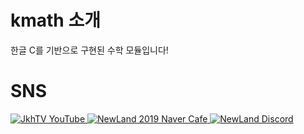 # **kmath 소개**

한글 C를 기반으로 구현된 수학 모듈입니다!

# **SNS**

<div>
    <a href="https://www.youtube.com/@장경혁tv" target="_blank">
        <img alt="JkhTV YouTube" src="https://img.shields.io/badge/YouTube-ff0000.svg?&style=flat-square&logo=YouTube&logoColor=white"/>
    </a>
    <a href="https://cafe.naver.com/2019newland" target="_blank">
        <img alt="NewLand 2019 Naver Cafe" src="https://img.shields.io/badge/Naver Cafe-03C75A.svg?&style=flat-square&logo=Naver&logoColor=white"/>
    </a>
    <a href="https://discord.gg/2J646MaZGA" target="_blank">
        <img alt="NewLand Discord" src="https://img.shields.io/badge/Discord-5865F2.svg?&style=flat-square&logo=Discord&logoColor=white"/>
    </a>
</div>